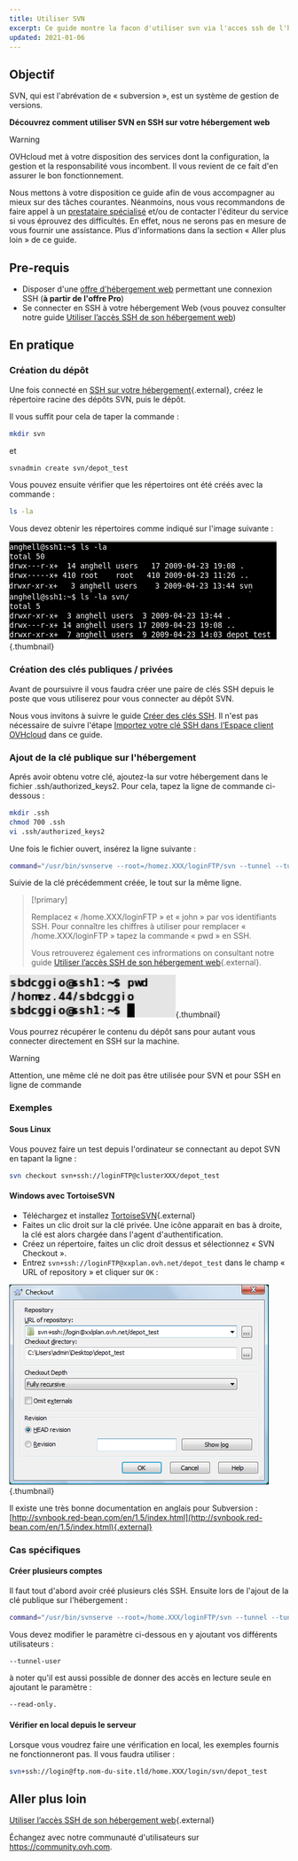 ```yaml
---
title: Utiliser SVN
excerpt: Ce guide montre la facon d'utiliser svn via l'acces ssh de l'hebergement grace aux cles publique/privée.
updated: 2021-01-06
---
```


## Objectif

SVN, qui est l'abrévation de « subversion », est un système de gestion de versions. 

**Découvrez comment utiliser SVN en SSH sur votre hébergement web**

> [!warning]
>
> OVHcloud met à votre disposition des services dont la configuration, la gestion et la responsabilité vous incombent. Il vous revient de ce fait d'en assurer le bon fonctionnement.
> 
> Nous mettons à votre disposition ce guide afin de vous accompagner au mieux sur des tâches courantes. Néanmoins, nous vous recommandons de faire appel à un [prestataire spécialisé](https://partner.ovhcloud.com/fr-ca/directory/) et/ou de contacter l'éditeur du service si vous éprouvez des difficultés. En effet, nous ne serons pas en mesure de vous fournir une assistance. Plus d'informations dans la section « Aller plus loin » de ce guide.
> 

## Pre-requis

- Disposer d'une [offre d'hébergement web](https://www.ovhcloud.com/fr-ca/web-hosting/) permettant une connexion SSH (**à partir de l'offre Pro**)
- Se connecter en SSH à votre hébergement Web (vous pouvez consulter notre guide [Utiliser l’accès SSH de son hébergement web](/pages/web_cloud/web_hosting/ssh_on_webhosting))

## En pratique

### Création du dépôt

Une fois connecté en [SSH sur votre hébergement](/pages/web_cloud/web_hosting/ssh_on_webhosting){.external}, créez le répertoire racine des dépôts SVN, puis le dépôt.

Il vous suffit pour cela de taper la commande :

```bash
mkdir svn
```

et

```bash
svnadmin create svn/depot_test
```

Vous pouvez ensuite vérifier que les répertoires ont été créés avec la commande :

```bash
ls -la
```

Vous devez obtenir les répertoires comme indiqué sur l'image suivante :

![hosting](images/3078.png){.thumbnail}

### Création des clés publiques / privées

Avant de poursuivre il vous faudra créer une paire de clés SSH depuis le poste que vous utiliserez pour vous connecter au dépôt SVN.

Nous vous invitons à suivre le guide [Créer des clés SSH](/pages/platform/public-cloud/public-cloud-first-steps#etape-1-creer-des-cles-ssh). Il n'est pas nécessaire de suivre l'étape [Importez votre clé SSH dans l’Espace client OVHcloud](/pages/platform/public-cloud/public-cloud-first-steps#etape-1-creer-des-cles-ssh/#importez-votre-cle-ssh-dans-lespace-client-ovhcloud) dans ce guide.

### Ajout de la clé publique sur l'hébergement

Aprés avoir obtenu votre clé, ajoutez-la sur votre hébergement dans le fichier .ssh/authorized_keys2. Pour cela, tapez la ligne de commande ci-dessous :

```bash
mkdir .ssh
chmod 700 .ssh
vi .ssh/authorized_keys2
```

Une fois le fichier ouvert, insérez la ligne suivante :

```bash
command="/usr/bin/svnserve --root=/homez.XXX/loginFTP/svn --tunnel --tunnel-user=john",no-port-forwarding,no-agent-forwarding,no-X11-forwarding,no-pty
```

Suivie de la clé précédemment créée, le tout sur la même ligne.

> [!primary]
>
> Remplacez « /home.XXX/loginFTP » et « john » par vos identifiants SSH. 
> Pour connaître les chiffres à utiliser pour remplacer « /home.XXX/loginFTP »  tapez la commande « pwd » en SSH.
>
> Vous retrouverez également ces infrormations on consultant notre guide [Utiliser l’accès SSH de son hébergement web](/pages/web_cloud/web_hosting/ssh_on_webhosting){.external}.
> 

![hosting](images/3080.png){.thumbnail}

Vous pourrez récupérer le contenu du dépôt sans pour autant vous connecter directement en SSH sur la machine.

> [!warning]
>
> Attention, une même clé ne doit pas être utilisée pour SVN et pour SSH en
> ligne de commande
> 

### Exemples

#### Sous Linux

Vous pouvez faire un test depuis l'ordinateur se connectant au depot SVN en tapant la ligne :

```bash
svn checkout svn+ssh://loginFTP@clusterXXX/depot_test
```

#### Windows avec TortoiseSVN

- Téléchargez et installez [TortoiseSVN](https://tortoisesvn.net/downloads.html){.external}
- Faites un clic droit sur la clé privée. Une icône apparait en bas à droite, la clé est alors chargée dans l'agent d'authentification.
- Créez un répertoire, faites un clic droit dessus et sélectionnez « SVN Checkout ». 
- Entrez `svn+ssh://loginFTP@xxplan.ovh.net/depot_test` dans le champ « URL of repository » et cliquer sur `OK` :

![hosting](images/3081.png){.thumbnail}

Il existe une très bonne documentation en anglais pour Subversion : [http://svnbook.red-bean.com/en/1.5/index.html](http://svnbook.red-bean.com/en/1.5/index.html){.external}

### Cas spécifiques

#### Créer plusieurs comptes

Il faut tout d'abord avoir créé plusieurs clés SSH. Ensuite lors de l'ajout de la clé publique sur l'hébergement :

```bash
command="/usr/bin/svnserve --root=/home.XXX/loginFTP/svn --tunnel --tunnel-user=marc",no-port-forwarding,no-agent-forwarding,no-X11-forwarding,no-pty
```

Vous devez modifier le paramètre ci-dessous en y ajoutant vos différents utilisateurs :

```bash
--tunnel-user
```

à noter qu'il est aussi possible de donner des accès en lecture seule en ajoutant le paramètre :

```bash
--read-only.
```

#### Vérifier en local depuis le serveur

Lorsque vous voudrez faire une vérification en local, les exemples fournis ne fonctionneront pas. Il vous faudra utiliser :

```bash
svn+ssh://login@ftp.nom-du-site.tld/home.XXX/login/svn/depot_test
```

## Aller plus loin

[Utiliser l’accès SSH de son hébergement web](/pages/web_cloud/web_hosting/ssh_on_webhosting){.external}

Échangez avec notre communauté d'utilisateurs sur <https://community.ovh.com>.
